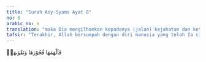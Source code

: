 ```yaml
---
title: "Surah Asy-Syams Ayat 8"
no: 8
arabic_no: ٨
translation: "maka Dia mengilhamkan kepadanya (jalan) kejahatan dan ketakwaannya,"
tafsir: "Terakhir, Allah bersumpah dengan diri manusia yang telah Ia ciptakan dengan kondisi fisik dan psikis yang sempurna. Setelah menciptakannya secara sempurna, Allah memasukkan ke dalam diri manusia potensi jahat dan baik."
---
```

فَاَلْهَمَهَا فُجُوْرَهَا وَتَقْوٰىهَاۖ